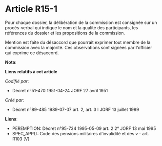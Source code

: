 # Article R15-1

Pour chaque dossier, la délibération de la commission est consignée sur un procès-verbal qui indique le nom et la qualité des
participants, les références du dossier et les propositions de la commission.

Mention est faite du désaccord que pourrait exprimer tout membre de la commission avec la majorité. Ces observations sont
signées par l'officier qui exprime ce désaccord.

**Nota:**



**Liens relatifs à cet article**

_Codifié par_:

  - Décret n°51-470 1951-04-24 JORF 27 avril 1951

_Créé par_:

  - Décret n°89-485 1989-07-07 art. 2, art. 3 I JORF 13 juillet 1989

**Liens**:

  - PEREMPTION: Décret n°95-734 1995-05-09 art. 2 2° JORF 13 mai 1995
  - SPEC_APPLI: Code des pensions militaires d'invalidité et des v - art. R103 (V)
